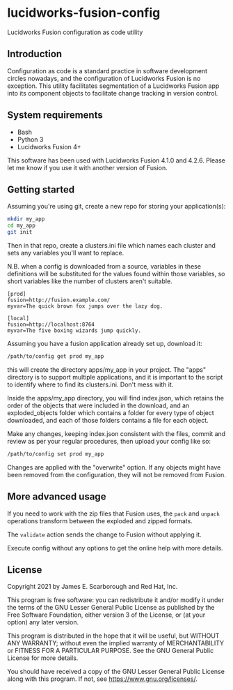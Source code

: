 # lucidworks-fusion-config
Lucidworks Fusion configuration as code utility

## Introduction
Configuration as code is a standard practice in software development 
circles nowadays, and the configuration of Lucidworks Fusion is no
exception.  This utility facilitates segmentation of a Lucidworks
Fusion app into its component objects to facilitate change tracking
in version control.

## System requirements
* Bash
* Python 3
* Lucidworks Fusion 4+

This software has been used with Lucidworks Fusion 4.1.0 and 4.2.6.
Please let me know if you use it with another version of Fusion.

## Getting started
Assuming you're using git, create a new repo for storing your
application(s):

```bash
mkdir my_app
cd my_app
git init
```

Then in that repo, create a clusters.ini file which names
each cluster and sets any variables you'll want to replace.

N.B. when a config is downloaded from a source, variables 
in these definitions will be substituted for the values
found within those variables, so short variables like the
number of clusters aren't suitable.

```
[prod]
fusion=http://fusion.example.com/
myvar=The quick brown fox jumps over the lazy dog.

[local]
fusion=http://localhost:8764
myvar=The five boxing wizards jump quickly.
```

Assuming you have a fusion application already set up,
download it:

```bash
/path/to/config get prod my_app
```

this will create the directory apps/my_app in your project. The "apps" 
directory is to support multiple applications, and it is important
to the script to identify where to find its clusters.ini.  Don't mess
with it.

Inside the apps/my_app directory, you will find index.json, which 
retains the order of the objects that were included in the download,
and an exploded_objects folder which contains a folder for every 
type of object downloaded, and each of those folders contains
a file for each object.

Make any changes, keeping index.json consistent with the files,
commit and review as per your regular procedures, then upload your 
config like so:

```bash
/path/to/config set prod my_app
```

Changes are applied with the "overwrite" option.  If 
any objects might have been removed from the configuration,
they will not be removed from Fusion.

## More advanced usage
If you need to work with the zip files that Fusion uses,
the `pack` and `unpack` operations transform between the 
exploded and zipped formats. 

The `validate` action sends the change to Fusion without
applying it.

Execute config without any options to get the online help
with more details.

## License
Copyright 2021 by James E. Scarborough and Red Hat, Inc.

This program is free software: you can redistribute it and/or modify
it under the terms of the GNU Lesser General Public License as 
published by the Free Software Foundation, either version 3 of 
the License, or (at your option) any later version.

This program is distributed in the hope that it will be useful,
but WITHOUT ANY WARRANTY; without even the implied warranty of
MERCHANTABILITY or FITNESS FOR A PARTICULAR PURPOSE.  See the
GNU General Public License for more details.

You should have received a copy of the GNU Lesser General Public License
along with this program.  If not, see <https://www.gnu.org/licenses/>.
